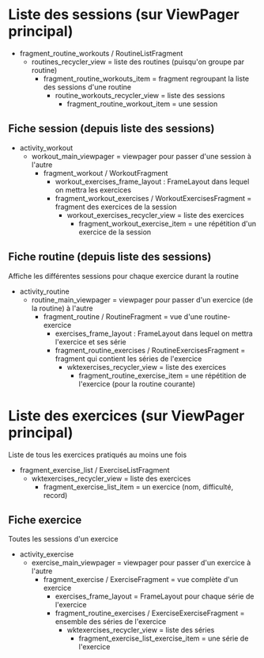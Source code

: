 # Liste des sessions (sur ViewPager principal)

- fragment_routine_workouts / RoutineListFragment 
    - routines_recycler_view = liste des routines (puisqu'on groupe par routine)
        - fragment_routine_workouts_item = fragment regroupant la liste des sessions d'une routine
            - routine_workouts_recycler_view = liste des sessions
                - fragment_routine_workout_item = une session

## Fiche session (depuis liste des sessions)

- activity_workout
    - workout_main_viewpager = viewpager pour passer d'une session à l'autre
        - fragment_workout / WorkoutFragment
            - workout_exercises_frame_layout : FrameLayout dans lequel on mettra les exercices
            - fragment_workout_exercises / WorkoutExercisesFragment = fragment des exercices de la session
                - workout_exercises_recycler_view = liste des exercices 
                    - fragment_workout_exercise_item = une répétition d'un exercice de la session

## Fiche routine (depuis liste des sessions)

Affiche les différentes sessions pour chaque exercice durant la routine

- activity_routine
    - routine_main_viewpager = viewpager pour passer d'un exercice (de la routine) à l'autre
        - fragment_routine / RoutineFragment = vue d'une routine-exercice
            - exercises_frame_layout : FrameLayout dans lequel on mettra l'exercice et ses série
            - fragment_routine_exercises / RoutineExercisesFragment = fragment qui contient les  séries de l'exercice
                - wktexercises_recycler_view = liste des exercices
                    - fragment_routine_exercise_item = une répétition de l'exercice (pour la routine courante)
   
# Liste des exercices (sur ViewPager principal)

Liste de tous les exercices pratiqués au moins une fois

- fragment_exercise_list / ExerciseListFragment
    - wktexercises_recycler_view = liste des exercices
        - fragment_exercise_list_item = un exercice (nom, difficulté, record)
        
## Fiche exercice

Toutes les sessions d'un exercice

- activity_exercise
    - exercise_main_viewpager = viewpager pour passer d'un exercice à l'autre
        - fragment_exercise / ExerciseFragment = vue complète d'un exercice
            - exercises_frame_layout = FrameLayout pour chaque série de l'exercice
            - fragment_routine_exercises / ExerciseExerciseFragment = ensemble des séries de l'exercice
                - wktexercises_recycler_view = liste des séries
                    - fragment_exercise_list_exercise_item = une série de l'exercice